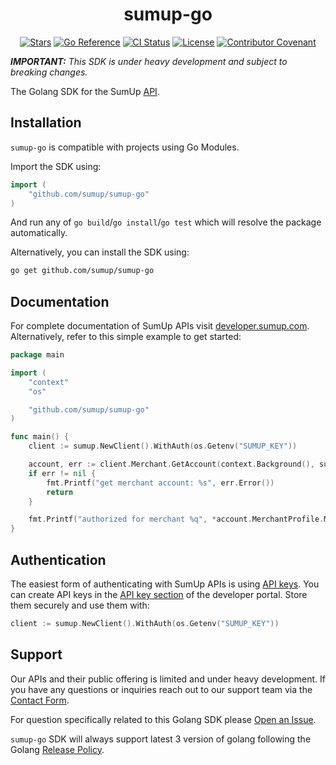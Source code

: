 <div align="center">

# sumup-go

[![Stars](https://img.shields.io/github/stars/sumup/sumup-go?style=social)](https://github.com/sumup/sumup-go/)
[![Go Reference](https://pkg.go.dev/badge/github.com/sumup/sumup-go.svg)](https://pkg.go.dev/github.com/sumup/sumup-go)
[![CI Status](https://github.com/sumup/sumup-go/workflows/CI/badge.svg)](https://github.com/sumup/sumup-go/actions/workflows/ci.yml)
[![License](https://img.shields.io/github/license/sumup/sumup-go)](./LICENSE)
[![Contributor Covenant](https://img.shields.io/badge/Contributor%20Covenant-v2.1%20adopted-ff69b4.svg)](https://github.com/sumup/sumup-go/tree/main/CODE_OF_CONDUCT.md)

</div>

_**IMPORTANT:** This SDK is under heavy development and subject to breaking changes._

The Golang SDK for the SumUp [API](https://developer.sumup.com).

## Installation

`sumup-go` is compatible with projects using Go Modules.

Import the SDK using:

```go
import (
	"github.com/sumup/sumup-go"
)
```

And run any of `go build`/`go install`/`go test` which will resolve the package automatically.

Alternatively, you can install the SDK using:

```bash
go get github.com/sumup/sumup-go
```

## Documentation

For complete documentation of SumUp APIs visit [developer.sumup.com](https://developer.sumup.com).
Alternatively, refer to this simple example to get started:

```go
package main

import (
	"context"
	"os"

	"github.com/sumup/sumup-go"
)

func main() {
	client := sumup.NewClient().WithAuth(os.Getenv("SUMUP_KEY"))

	account, err := client.Merchant.GetAccount(context.Background(), sumup.GetAccountParams{})
	if err != nil {
		fmt.Printf("get merchant account: %s", err.Error())
		return
	}

	fmt.Printf("authorized for merchant %q", *account.MerchantProfile.MerchantCode)
}
```

## Authentication

The easiest form of authenticating with SumUp APIs is using [API keys](https://developer.sumup.com/docs/online-payments/introduction/authorization/#api-keys). You can create API keys in the [API key section](https://developer.sumup.com/protected/api-keys/) of the developer portal. Store them securely and use them with:

```go
client := sumup.NewClient().WithAuth(os.Getenv("SUMUP_KEY"))
```

## Support

Our APIs and their public offering is limited and under heavy development. If you have any questions or inquiries reach out to our support team via the [Contact Form](https://developer.sumup.com/contact/).

For question specifically related to this Golang SDK please [Open an Issue](https://github.com/sumup/sumup-go/issues/new).

`sumup-go` SDK will always support latest 3 version of golang following the Golang [Release Policy](https://go.dev/doc/devel/release).
